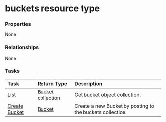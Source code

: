 # buckets resource type



### Properties
None

### Relationships
None


### Tasks

| Task		   | Return Type	|Description|
|:---------------|:--------|:----------|
|[List](../api/bucket_list.md) | [Bucket](bucket.md) collection |Get bucket object collection. |
|[Create Bucket](../api/bucket_post_buckets.md) |[Bucket](bucket.md)| Create a new Bucket by posting to the buckets collection.|

<!-- uuid: 884e2e7a-d1a2-48dd-9e8c-0abb8320a3dc
2015-10-21 09:37:33 UTC -->
<!-- {
  "type": "#page.annotation",
  "description": "buckets resource",
  "keywords": "",
  "section": "documentation",
  "tocPath": ""
}-->